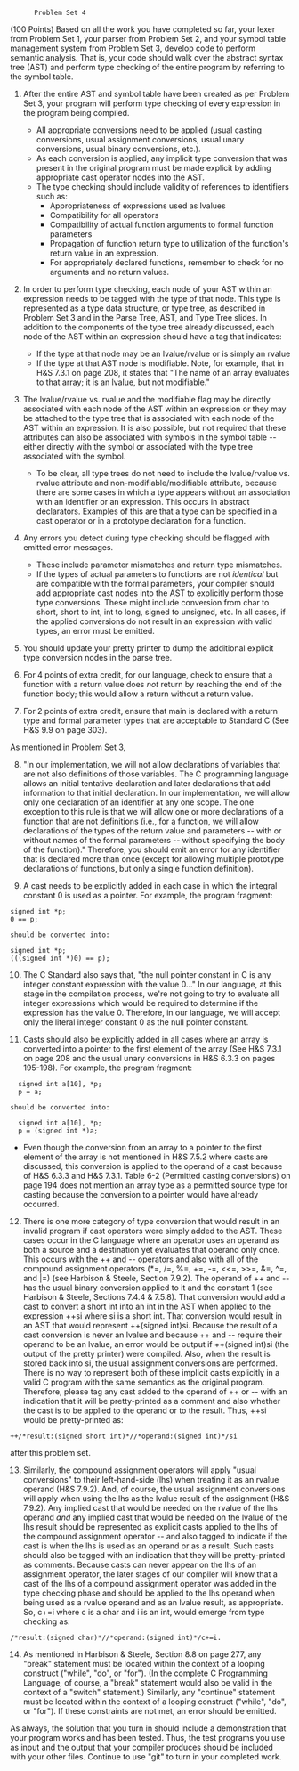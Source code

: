           Problem Set 4

(100 Points) Based on all the work you have completed so far, your
lexer from Problem Set 1, your parser from Problem Set 2, and your
symbol table management system from Problem Set 3, develop code to
perform semantic analysis.  That is, your code should walk over the
abstract syntax tree (AST) and perform type checking of the entire
program by referring to the symbol table.

1. After the entire AST and symbol table have been created as per Problem Set 3, your program will perform type checking of every expression in the program being compiled.
   - All appropriate conversions need to be applied (usual casting conversions, usual assignment conversions, usual unary conversions, usual binary conversions, etc.).
   - As each conversion is applied, any implicit type conversion that was present in the original program must be made explicit by adding appropriate cast operator nodes into the AST.
   - The type checking should include validity of references to identifiers such as:
     - Appropriateness of expressions used as lvalues
     - Compatibility for all operators
     - Compatibility of actual function arguments to formal function parameters
     - Propagation of function return type to utilization of the function's return value in an expression.
     - For appropriately declared functions, remember to check for no arguments and no return values.


2. In order to perform type checking, each node of your AST within an
expression needs to be tagged with the type of that node.  This type
is represented as a type data structure, or type tree, as described in
Problem Set 3 and in the Parse Tree, AST, and Type Tree slides.  In
addition to the components of the type tree already discussed, each
node of the AST within an expression should have a tag that indicates:
    - If the type at that node may be an lvalue/rvalue or is simply an
rvalue
    - If the type at that AST node is modifiable.  Note, for
example, that in H&S 7.3.1 on page 208, it states that "The name of an
array evaluates to that array; it is an lvalue, but not modifiable."

3. The lvalue/rvalue vs. rvalue and the modifiable flag may be directly
associated with each node of the AST within an expression or they may
be attached to the type tree that is associated with each node of the
AST within an expression.  It is also possible, but not required that
these attributes can also be associated with symbols in the symbol
table -- either directly with the symbol or associated with the type
tree associated with the symbol.
    - To be clear, all type trees do not need to include the lvalue/rvalue
vs. rvalue attribute and non-modifiable/modifiable attribute, because
there are some cases in which a type appears without an association
with an identifier or an expression.  This occurs in abstract
declarators.  Examples of this are that a type can be specified in a
cast operator or in a prototype declaration for a function.

4. Any errors you detect during type checking should be flagged with
emitted error messages.
    - These include parameter mismatches and return
type mismatches.  
    - If the types of actual parameters to functions are
not *identical* but are compatible with the formal parameters, your
compiler should add appropriate cast nodes into the AST to explicitly
perform those type conversions.  These might include conversion from
char to short, short to int, int to long, signed to unsigned, etc.  In
all cases, if the applied conversions do not result in an expression
with valid types, an error must be emitted.

5. You should update your
pretty printer to dump the additional explicit type conversion nodes
in the parse tree.

6. For 4 points of extra credit, for our language, check to ensure that a
function with a return value does *not* return by reaching the end of
the function body; this would allow a return without a return value.

7. For 2 points of extra credit, ensure that main is declared with a
return type and formal parameter types that are acceptable to Standard
C (See H&S 9.9 on page 303).

As mentioned in Problem Set 3,

8. "In our implementation, we will not allow declarations of variables
that are not also definitions of those variables.  The C programming
language allows an initial tentative declaration and later
declarations that add information to that initial declaration.  In our
implementation, we will allow only one declaration of an identifier at
any one scope.  The one exception to this rule is that we will allow
one or more declarations of a function that are not definitions (i.e.,
for a function, we will allow declarations of the types of the return
value and parameters -- with or without names of the formal parameters
-- without specifying the body of the function)."
Therefore, you should emit an error for any identifier that is
declared more than once (except for allowing multiple prototype
declarations of functions, but only a single function definition).

9. A cast needs to be explicitly added in each case in which the integral
constant 0 is used as a pointer.  For example, the program fragment:
```
signed int *p;
0 == p;

should be converted into:

signed int *p;
(((signed int *)0) == p);
```

10. The C Standard also says that, "the null pointer constant in C is any
integer constant expression with the value 0..."  In our language, at
this stage in the compilation process, we're not going to try to
evaluate all integer expressions which would be required to determine
if the expression has the value 0.  Therefore, in our language, we
will accept only the literal integer constant 0 as the null pointer
constant.

11. Casts should also be explicitly added in all cases where an array is
converted into a pointer to the first element of the array (See H&S
7.3.1 on page 208 and the usual unary conversions in H&S 6.3.3 on
pages 195-198).  For example, the program fragment:
```
  signed int a[10], *p;
  p = a;

should be converted into:

  signed int a[10], *p;
  p = (signed int *)a;
```
- Even though the conversion from an array to a pointer to the first
element of the array is not mentioned in H&S 7.5.2 where casts are
discussed, this conversion is applied to the operand of a cast because
of H&S 6.3.3 and H&S 7.3.1.  Table 6-2 (Permitted casting conversions)
on page 194 does not mention an array type as a permitted source type
for casting because the conversion to a pointer would have already
occurred.

12. There is one more category of type conversion that would result in an
invalid program if cast operators were simply added to the AST.  These
cases occur in the C language where an operator uses an operand as
both a source and a destination yet evaluates that operand only once.
This occurs with the ++ and -- operators and also with all of the
compound assignment operators (*=, /=, %=, +=, -=, <<=, >>=, &=, ^=,
and |=) (see Harbison & Steele, Section 7.9.2).  The operand of ++ and
-- has the usual binary conversion applied to it and the constant 1
(see Harbison & Steele, Sections 7.4.4 & 7.5.8).  That conversion
would add a cast to convert a short int into an int in the AST when
applied to the expression ++si where si is a short int.  That
conversion would result in an AST that would represent ++(signed
int)si.  Because the result of a cast conversion is never an lvalue
and because ++ and -- require their operand to be an lvalue, an error
would be output if ++(signed int)si (the output of the pretty printer)
were compiled.  Also, when the result is stored back into si, the
usual assignment conversions are performed.  There is no way to
represent both of these implicit casts explicitly in a valid C program
with the same semantics as the original program.  Therefore, please
tag any cast added to the operand of ++ or -- with an indication that
it will be pretty-printed as a comment and also whether the cast is to
be applied to the operand or to the result.  Thus, ++si would be
pretty-printed as:

  ```++/*result:(signed short int)*//*operand:(signed int)*/si```

after this problem set.

13. Similarly, the compound assignment operators will apply "usual
conversions" to their left-hand-side (lhs) when treating it as an
rvalue operand (H&S 7.9.2).  And, of course, the usual assignment
conversions will apply when using the lhs as the lvalue result of the
assignment (H&S 7.9.2).  Any implied cast that would be needed on the
rvalue of the lhs operand *and* any implied cast that would be needed
on the lvalue of the lhs result should be represented as explicit
casts applied to the lhs of the compound assignment operator -- and
also tagged to indicate if the cast is when the lhs is used as an
operand or as a result.  Such casts should also be tagged with an
indication that they will be pretty-printed as comments.  Because
casts can never appear on the lhs of an assignment operator, the later
stages of our compiler will know that a cast of the lhs of a compound
assignment operator was added in the type checking phase and should be
applied to the lhs operand when being used as a rvalue operand and as
an lvalue result, as appropriate.  So, c+=i where c is a char and i is
an int, would emerge from type checking as:

  ```/*result:(signed char)*//*operand:(signed int)*/c+=i.```

14. As mentioned in Harbison & Steele, Section 8.8 on page 277, any
"break" statement must be located within the context of a looping
construct ("while", "do", or "for").  (In the complete C Programming
Language, of course, a "break" statement would also be valid in the
context of a "switch" statement.)  Similarly, any "continue" statement
must be located within the context of a looping construct ("while",
"do", or "for").  If these constraints are not met, an error should be
emitted.

As always, the solution that you turn in should include a
demonstration that your program works and has been tested.  Thus, the
test programs you use as input and the output that your compiler
produces should be included with your other files.  Continue to use
"git" to turn in your completed work.
